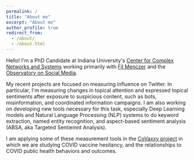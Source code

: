 ```yaml
---
permalink: /
title: "About me"
excerpt: "About me"
author_profile: true
redirect_from: 
  - /about/
  - /about.html
---
```


Hello! I'm a PhD Candidate at Indiana University's [Center for Complex Networks and Systems](http://cnets.indiana.edu/) working primarily with [Fil Menczer](http://cnets.indiana.edu/fil/) and the [Observatory on Social Media](https://osome.iuni.iu.edu/).

My recent projects are focused on measuring influence on Twitter. In particular, I'm measuring changes in topical attention and expressed topical sentiments after exposure to suspicious content, such as bots, misinformation, and coordinated information campaigns.  I am also working on developing new tools necessary for this task, especially Deep Learning models and Natural Language Processing (NLP) systems to do keyword extraction, named entity recognition, and aspect-based sentiment analysis (ABSA, aka Targeted Sentiemnt Analysis). 

I am applying some of these measurement tools in the [CoVaxxy project](https://osome.iu.edu/tools/covaxxy) in which we are studying COVID vaccine hesitancy, and the relationships to COVID public health behaviors and outcomes.
